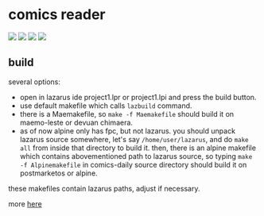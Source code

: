 

# comics reader

![](screenshots/0.png)
![](screenshots/1.png)
![](screenshots/2.png)
![](screenshots/3.png)


## build

several options:

* open in lazarus ide project1.lpr or project1.lpi and press the build button.
* use default makefile which calls `lazbuild` command.
* there is a Maemakefile, so `make -f Maemakefile` should build it on maemo-leste or devuan chimaera.
* as of now alpine only has fpc, but not lazarus. you should unpack lazarus source somewhere, let's say `/home/user/lazarus`, and do `make all` from inside that directory to build it. then, there is an alpine makefile which contains abovementioned path to lazarus source, so typing `make -f Alpinemakefile` in comics-daily source directory should build it on postmarketos or alpine.

these makefiles contain lazarus paths, adjust if necessary.

more [here](https://xn--y9azesw6bu.xn--y9a3aq/content/24165919/)


